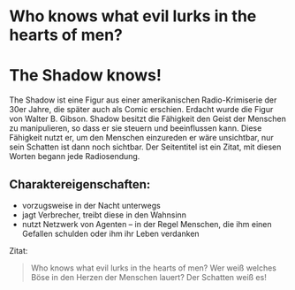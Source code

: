 # Who knows what evil lurks in the hearts of men? 
# The Shadow knows!

The Shadow ist eine Figur aus einer amerikanischen Radio-Krimiserie der 30er Jahre, die später auch als Comic erschien. Erdacht wurde die Figur von Walter B. Gibson.
Shadow besitzt die Fähigkeit den Geist der Menschen zu manipulieren, so dass er sie steuern und beeinflussen kann. Diese Fähigkeit nutzt er, um den Menschen einzureden er wäre unsichtbar, nur sein Schatten ist dann noch sichtbar.
Der Seitentitel ist ein Zitat, mit diesen Worten begann jede Radiosendung.

## Charaktereigenschaften:
* vorzugsweise in der Nacht unterwegs
* jagt Verbrecher, treibt diese in den Wahnsinn
* nutzt Netzwerk von Agenten – in der Regel Menschen, die ihm einen Gefallen schulden oder ihm ihr Leben verdanken

Zitat:
> Who knows what evil lurks in the hearts of men?
> Wer weiß welches Böse in den Herzen der Menschen lauert? Der Schatten weiß es!

